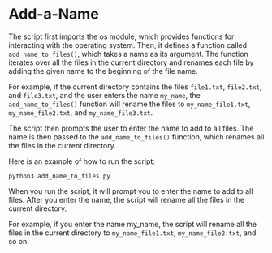 # Add-a-Name

The script first imports the os module, which provides functions for interacting with the operating system. Then, it defines a function called `add_name_to_files()`, which takes a name as its argument. The function iterates over all the files in the current directory and renames each file by adding the given name to the beginning of the file name.

For example, if the current directory contains the files `file1.txt`, `file2.txt`, and `file3.txt`, and the user enters the name `my_name`, the `add_name_to_files()` function will rename the files to `my_name_file1.txt`, `my_name_file2.txt`, and `my_name_file3.txt`.

The script then prompts the user to enter the name to add to all files. The name is then passed to the `add_name_to_files()` function, which renames all the files in the current directory.

Here is an example of how to run the script:

`python3 add_name_to_files.py`

When you run the script, it will prompt you to enter the name to add to all files. After you enter the name, the script will rename all the files in the current directory.

For example, if you enter the name my_name, the script will rename all the files in the current directory to `my_name_file1.txt`, `my_name_file2.txt`, and so on.
